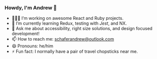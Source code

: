 ### Howdy, I'm Andrew 👋

- 👨🏻‍💻 I’m working on awesome React and Ruby projects.
- 🌱 I’m currently learning Redux, testing with _Jest_, and NX.
- 💬 Ask me about accessibility, right size solutions, and design focused development!
- 📫 How to reach me: [schaferandrew@outlook.com](schaferandrew@outlook.com)
- 😄 Pronouns: he/him
- ⚡ Fun fact: I normally have a pair of travel chopsticks near me.

<!--
**schaferandrew/schaferandrew** is a ✨ _special_ ✨ repository because its `README.md` (this file) appears on your GitHub profile.

Here are some ideas to get you started:

- 🔭 I’m currently working on ...
- 🌱 I’m currently learning ...
- 👯 I’m looking to collaborate on ...
- 🤔 I’m looking for help with ...
- 💬 Ask me about ...
- 📫 How to reach me: ...
- 😄 Pronouns: ...
- ⚡ Fun fact: ...
-->
